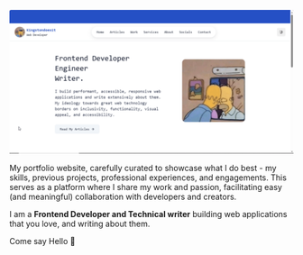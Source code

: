 <!-- ![landing page](./public/screenshot.png) -->
![landing page theme switch](./public/theme-change.gif)

My portfolio website, carefully curated to showcase what I do best - my skills, previous projects, professional experiences, and engagements. This serves as a platform where I share my work and passion, facilitating easy (and meaningful) collaboration with developers and creators.

I am a **Frontend Developer and Technical writer** building web applications that you love, and writing about them.

Come say Hello 👋
